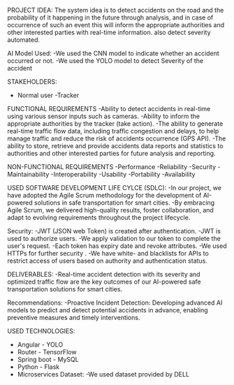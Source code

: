 PROJECT IDEA:
  The system idea is to detect accidents on the road and the probability
  of it happening in the future through analysis, and in case of
  occurrence of such an event this will inform the appropriate
  authorities and other interested parties with real-time information.
  also detect severity automated.
  
AI Model Used:
  -We used the CNN model
  to indicate whether an
  accident occurred or not.
  -We used the YOLO
  model to detect Severity
  of the accident
  
STAKEHOLDERS:
  - Normal user
  -Tracker

FUNCTIONAL REQUIREMENTS
  -Ability to detect accidents in real-time
  using various sensor inputs such as
  cameras.
  -Ability to inform the appropriate
  authorities by the tracker (take action).
  -The ability to generate real-time traffic
  flow data, including traffic congestion
  and delays, to help manage traffic and
  reduce the risk of accidents occurrence
  (GPS API).
  -The ability to store, retrieve and provide
  accidents data reports and statistics to
  authorities and other interested parties
  for future analysis and reporting.

NON-FUNCTIONAL REQUIREMENTS
  -Performance
  -Reliability
  -Security
  -Maintainability
  -Interoperability
  -Usability
  -Portability
  -Availability

USED SOFTWARE DEVELOPMENT LIFE CYLCE (SDLC):
  -In our project, we have adopted the Agile Scrum methodology
  for the development of AI-powered solutions in safe
  transportation for smart cities.
  -By embracing Agile Scrum, we delivered high-quality results,
  foster collaboration, and adapt to evolving requirements
  throughout the project lifecycle.

Security:
  -JWT (JSON web Token) is created
  after authentication.
  -JWT is used to authorize users.
  -We apply validation to our token to
  complete the user's request.
  -Each token has expiry date and
  revoke attributes.
  -We used HTTPs for further security .
  -We have white- and blacklists for APIs
  to restrict access of users based on
  authority and authentication status.

DELIVERABLES:
  -Real-time accident detection with
  its severity and optimized traffic
  flow are the key outcomes of our
  AI-powered safe transportation
  solutions for smart cities.
  
Recommendations:
  -Proactive Incident Detection:
  Developing advanced AI models to
  predict and detect potential accidents in advance, enabling preventive
  measures and timely interventions.

USED TECHNOLOGIES:
  - Angular - YOLO
  - Router - TensorFlow
  - Spring boot - MySQL
  - Python - Flask
  - Microservices
Dataset:
  -We used dataset provided by
  DELL

  
  
